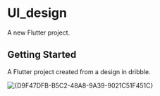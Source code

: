 # UI_design

A new Flutter project.

## Getting Started

A Flutter project created from a design in dribble.

![{D9F47DFB-B5C2-48A8-9A39-9021C51F451C}](https://github.com/user-attachments/assets/a034bc3c-8e79-4e44-b984-5386dbcb14b7)
